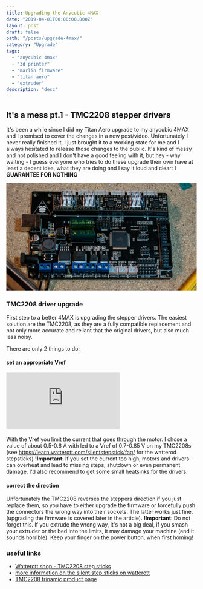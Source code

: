 ```yaml
---
title: Upgrading the Anycubic 4MAX
date: "2019-04-01T00:00:00.000Z"
layout: post
draft: false
path: "/posts/upgrade-4max/"
category: "Upgrade"
tags:
  - "anycubic 4max"
  - "3d printer"
  - "marlin firmware"
  - "titan aero"
  - "extruder"
description: "desc"
---
```


## It's a mess pt.1 - TMC2208 stepper drivers

It's been a while since I did my Titan Aero upgrade to my anycubic 4MAX and I promised to cover the changes in a new post/video.
Unfortunately I never really finished it, I just brought it to a working state for me and I always hesitated to release those changes to the public. It's kind of messy and not polished and I don't have a good feeling with it, but hey - why waiting - I guess everyone who tries to do these upgrade their own have at least a decent idea, what they are doing and I say it loud and clear:
**I GUARANTEE FOR NOTHING**

![alt text](./anycubic_4max-trigorilla.jpg "partly upgraded stepper drivers on the trigorilla board")

### TMC2208 driver upgrade

First step to a better 4MAX is upgrading the stepper drivers. The easiest solution are the TMC2208, as they are a fully compatible replacement and not only more accurate and reliant that the original drivers, but also much less noisy.

There are only 2 things to do:

#### set an appropriate Vref

<p class="post-single__body__video">
<iframe src="https://www.youtube.com/watch?v=5mLMEwRi0V8?rel=0&amp;showinfo=0" frameborder="0" allow="autoplay; encrypted-media" allowfullscreen></iframe>
</p>

With the Vref you limit the current that goes through the motor. I chose a value of about 0.5-0.6 A with led to a Vref of 0.7-0.85 V on my TMC2208s (see https://learn.watterott.com/silentstepstick/faq/ for the watterod stepsticks)
**!Important**: If you set the current too high, motors and drivers can overheat and lead to missing steps, shutdown or even permanent damage. I'd also recommend to get some small heatsinks for the drivers.

#### correct the direction

Unfortunately the TMC2208 reverses the steppers direction if you just replace them, so you have to either upgrade the firmware or forcefully push the connectors the wrong way into their sockets. The latter works just fine.(upgrading the firmware is covered later in the article).
**!Important**: Do not forget this. If you extrude the wrong way, it's not a big deal, if you smash your extruder or the bed into the limits, it may damage your machine (and it sounds horrible). Keep your finger on the power button, when first homing!

### useful links

* [Watterott shop - TMC2208 step sticks](https://www.watterott.com/en/SilentStepStick-TMC2208)
* [more information on the silent step sticks on watterott](https://learn.watterott.com/silentstepstick/)
* [TMC2208 trinamic product page](https://www.trinamic.com/products/integrated-circuits/details/tmc2208-la/)
